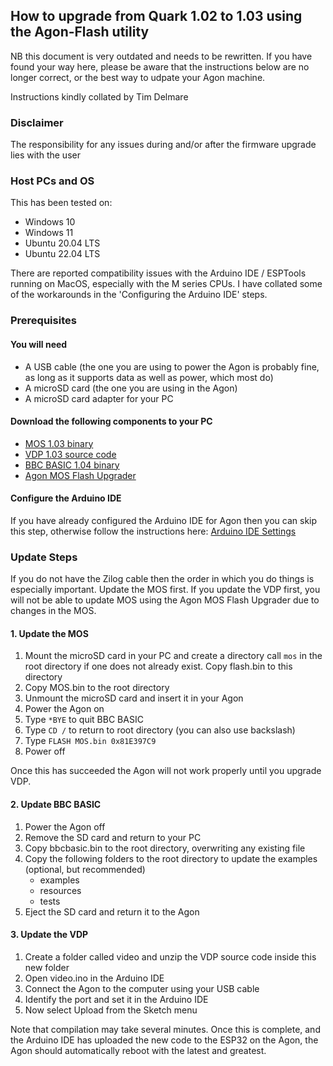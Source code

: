 ## How to upgrade from Quark 1.02 to 1.03 using the Agon-Flash utility

NB this document is very outdated and needs to be rewritten.  If you have found your way here, please be aware that the instructions below are no longer correct, or the best way to udpate your Agon machine.

Instructions kindly collated by Tim Delmare

### Disclaimer

The responsibility for any issues during and/or after the firmware upgrade lies with the user

### Host PCs and OS

This has been tested on:

- Windows 10
- Windows 11
- Ubuntu 20.04 LTS
- Ubuntu 22.04 LTS

There are reported compatibility issues with the Arduino IDE / ESPTools running on MacOS, especially with the M series CPUs. I have collated some of the workarounds in the 'Configuring the Arduino IDE' steps.

### Prerequisites

#### You will need

- A USB cable (the one you are using to power the Agon is probably fine, as long as it supports data as well as power, which most do)
- A microSD card (the one you are using in the Agon)
- A microSD card adapter for your PC

#### Download the following components to your PC

- [MOS 1.03 binary](https://github.com/breakintoprogram/agon-mos/releases/download/v1.03/MOS.bin)
- [VDP 1.03 source code](https://github.com/breakintoprogram/agon-vdp/archive/refs/tags/v1.03.zip)
- [BBC BASIC 1.04 binary](https://github.com/breakintoprogram/agon-bbc-basic/releases/download/v1.04/bbcbasic.bin)
- [Agon MOS Flash Upgrader](https://github.com/envenomator/agon-flash/releases/download/v1.2/flash.bin)

#### Configure the Arduino IDE

If you have already configured the Arduino IDE for Agon then you can skip this step, otherwise follow the instructions here: [Arduino IDE Settings](https://github.com/breakintoprogram/agon-vdp#arduino-ide-settings)

### Update Steps

If you do not have the Zilog cable then the order in which you do things is especially important. Update the MOS first. If you update the VDP first, you will not be able to update MOS using the Agon MOS Flash Upgrader due to changes in the MOS.

#### 1. Update the MOS

1. Mount the microSD card in your PC and create a directory call `mos` in the root directory if one does not already exist. Copy flash.bin to this directory
2. Copy MOS.bin to the root directory
3. Unmount the microSD card and insert it in your Agon
4. Power the Agon on
5. Type `*BYE` to quit BBC BASIC
6. Type `CD /` to return to root directory (you can also use backslash)
7. Type `FLASH MOS.bin 0x81E397C9`
8. Power off

Once this has succeeded the Agon will not work properly until you upgrade VDP.

#### 2. Update BBC BASIC

1. Power the Agon off
2. Remove the SD card and return to your PC
3. Copy bbcbasic.bin to the root directory, overwriting any existing file
4. Copy the following folders to the root directory to update the examples (optional, but recommended)
   - examples
   - resources
   - tests
5. Eject the SD card and return it to the Agon

#### 3. Update the VDP

1. Create a folder called video and unzip the VDP source code inside this new folder
2. Open video.ino in the Arduino IDE
3. Connect the Agon to the computer using your USB cable
4. Identify the port and set it in the Arduino IDE
5. Now select Upload from the Sketch menu

Note that compilation may take several minutes. Once this is complete, and the Arduino IDE has uploaded the new code to the ESP32 on the Agon, the Agon should automatically reboot with the latest and greatest.